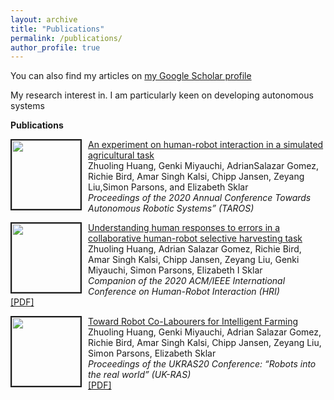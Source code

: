 ```yaml
---
layout: archive
title: "Publications"
permalink: /publications/
author_profile: true
---
```


 
You can also find my articles on <a href="https://scholar.google.com/citations?user=xC3keU4AAAAJ&hl=en"> my Google Scholar profile </a> <br>
 
My research interest in. I am particularly keen on developing autonomous systems <br>

<strong>Publications</strong> <br>

<tr> <td style="width:115px; vertical-align: top;"> <img style="float: left; margin-right: 10px " src="https://github.com/favicon.ico" width="110px" height="110px" border="2px solid #bbb"> </td>
<td> <p> <a href="https://adrianxsalazar.github.io/publication/2015-10-01-paper-title-number-3"> An experiment on human-robot interaction in a simulated agricultural task </a>  <br>
Zhuoling Huang, Genki Miyauchi, AdrianSalazar Gomez,  Richie Bird,  Amar Singh Kalsi,  Chipp Jansen,  Zeyang Liu,Simon Parsons,  and Elizabeth Sklar<br>
<i> Proceedings of the 2020 Annual Conference Towards Autonomous Robotic Systems” (TAROS) </i> </p> </td>
</tr>

 
<tr> <td style="width:115px; vertical-align: top;"> <img style="float: left; margin-right: 10px " src="https://github.com/favicon.ico" width="110px" height="110px" border="2px solid #bbb"> </td>
<td> <p> <a href="https://adrianxsalazar.github.io/publication/2015-10-01-paper-title-number-3"> Understanding human responses to errors in a collaborative human-robot selective harvesting task </a>  <br>
Zhuoling Huang, Adrian Salazar Gomez, Richie Bird, Amar Singh Kalsi, Chipp Jansen, Zeyang Liu, Genki Miyauchi, Simon Parsons, Elizabeth I Sklar <br>
<i>Companion of the 2020 ACM/IEEE International Conference on Human-Robot Interaction (HRI) </i> <br> <a href="https://dl.acm.org/doi/pdf/10.1145/3371382.3378333"> [PDF] </a> </p> </td>
</tr>


<tr> <td style="width:115px; vertical-align: top;"> <img style="float: left; margin-right: 10px " src="https://github.com/favicon.ico" width="110px" height="110px" border="2px solid #bbb"> </td>
<td> <p> <a href="https://adrianxsalazar.github.io/publication/2015-10-01-paper-title-number-3"> Toward Robot Co-Labourers for Intelligent Farming </a>  <br>
Zhuoling Huang, Genki Miyauchi, Adrian Salazar Gomez, Richie Bird, Amar Singh Kalsi, Chipp Jansen, Zeyang Liu, Simon Parsons, Elizabeth Sklar <br>
<i> Proceedings of the UKRAS20 Conference: “Robots into the real world” (UK-RAS) </i> <br> <a href="https://www.ukras.org/wp-content/uploads/formidable/21/UKRAS20_paper_25.pdf"> [PDF] </a> </p> </td>
</tr>
